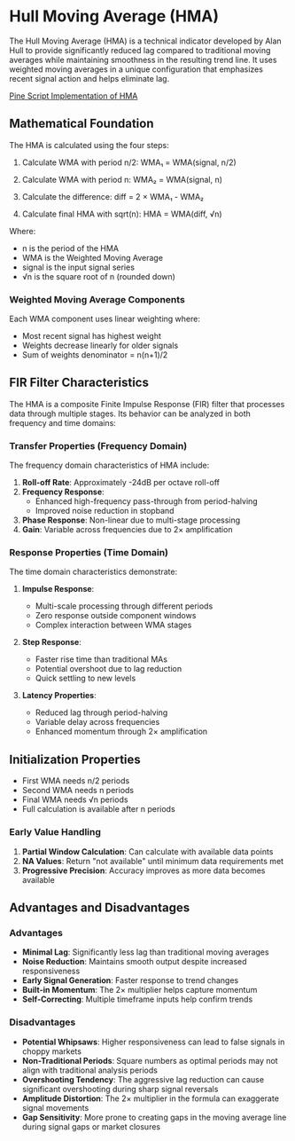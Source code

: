# Hull Moving Average (HMA)

The Hull Moving Average (HMA) is a technical indicator developed by Alan Hull to provide significantly reduced lag compared to traditional moving averages while maintaining smoothness in the resulting trend line. It uses weighted moving averages in a unique configuration that emphasizes recent signal action and helps eliminate lag.

[Pine Script Implementation of HMA](https://github.com/mihakralj/pinescript/blob/main/indicators/trends/hma.pine)

## Mathematical Foundation

The HMA is calculated using the four steps:

1. Calculate WMA with period n/2: WMA₁ = WMA(signal, n/2)

2. Calculate WMA with period n: WMA₂ = WMA(signal, n)

3. Calculate the difference: diff = 2 × WMA₁ - WMA₂

4. Calculate final HMA with sqrt(n): HMA = WMA(diff, √n)

Where:
- n is the period of the HMA
- WMA is the Weighted Moving Average
- signal is the input signal series
- √n is the square root of n (rounded down)

### Weighted Moving Average Components

Each WMA component uses linear weighting where:
- Most recent signal has highest weight
- Weights decrease linearly for older signals
- Sum of weights denominator = n(n+1)/2

## FIR Filter Characteristics

The HMA is a composite Finite Impulse Response (FIR) filter that processes data through multiple stages. Its behavior can be analyzed in both frequency and time domains:

### Transfer Properties (Frequency Domain)

The frequency domain characteristics of HMA include:
1. **Roll-off Rate**: Approximately -24dB per octave roll-off
2. **Frequency Response**:
   - Enhanced high-frequency pass-through from period-halving
   - Improved noise reduction in stopband
3. **Phase Response**: Non-linear due to multi-stage processing
4. **Gain**: Variable across frequencies due to 2× amplification

### Response Properties (Time Domain)

The time domain characteristics demonstrate:
1. **Impulse Response**:
   - Multi-scale processing through different periods
   - Zero response outside component windows
   - Complex interaction between WMA stages

2. **Step Response**:
   - Faster rise time than traditional MAs
   - Potential overshoot due to lag reduction
   - Quick settling to new levels

3. **Latency Properties**:
   - Reduced lag through period-halving
   - Variable delay across frequencies
   - Enhanced momentum through 2× amplification

## Initialization Properties

- First WMA needs n/2 periods
- Second WMA needs n periods
- Final WMA needs √n periods
- Full calculation is available after n periods

### Early Value Handling

1. **Partial Window Calculation**: Can calculate with available data points
2. **NA Values**: Return "not available" until minimum data requirements met
3. **Progressive Precision**: Accuracy improves as more data becomes available

## Advantages and Disadvantages

### Advantages

- **Minimal Lag**: Significantly less lag than traditional moving averages
- **Noise Reduction**: Maintains smooth output despite increased responsiveness
- **Early Signal Generation**: Faster response to trend changes
- **Built-in Momentum**: The 2× multiplier helps capture momentum
- **Self-Correcting**: Multiple timeframe inputs help confirm trends

### Disadvantages

- **Potential Whipsaws**: Higher responsiveness can lead to false signals in choppy markets
- **Non-Traditional Periods**: Square numbers as optimal periods may not align with traditional analysis periods
- **Overshooting Tendency**: The aggressive lag reduction can cause significant overshooting during sharp signal reversals
- **Amplitude Distortion**: The 2× multiplier in the formula can exaggerate signal movements
- **Gap Sensitivity**: More prone to creating gaps in the moving average line during signal gaps or market closures
